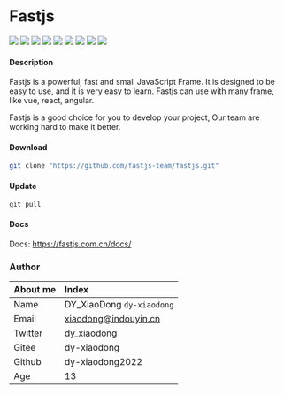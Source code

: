 # Fastjs

[![](https://fastjs.com.cn/img/star/)](https://gitee.com/dy-xiaodong/fastjs/stargazers)
![](http://fastjs.com.cn/img/license.svg)
![](https://fastjs.com.cn/img/gitee.svg)
![](https://fastjs.com.cn/img/npm.svg)
![](https://fastjs.com.cn/img/download.svg)
![](https://fastjs.com.cn/img/jquery.svg)
![](https://fastjs.com.cn/img/support-vue2.svg)
![](https://fastjs.com.cn/img/support-vue3.svg)
![](https://fastjs.com.cn/img/support-react.svg)

#### Description

Fastjs is a powerful, fast and small JavaScript Frame. It is designed to be easy to use, and it is very easy to learn. Fastjs can use with many frame, like vue, react, angular.

Fastjs is a good choice for you to develop your project, Our team are working hard to make it better.

#### Download

```bash
git clone "https://github.com/fastjs-team/fastjs.git"
```

#### Update

```
git pull
```

#### Docs

Docs: https://fastjs.com.cn/docs/

### Author

| About me | Index                     |
|:---------|:--------------------------|
| Name     | DY_XiaoDong `dy-xiaodong` |
| Email    | xiaodong@indouyin.cn      |
| Twitter  | dy_xiaodong               |
| Gitee    | dy-xiaodong               |
| Github   | dy-xiaodong2022           |
| Age      | 13                        |